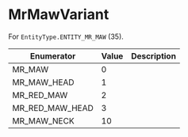 # MrMawVariant

For `EntityType.ENTITY_MR_MAW` (35). 

| Enumerator | Value | Description |
| - | - | - |
| MR_MAW | 0 |  |
| MR_MAW_HEAD | 1 |  |
| MR_RED_MAW | 2 |  |
| MR_RED_MAW_HEAD | 3 |  |
| MR_MAW_NECK | 10 |  |
